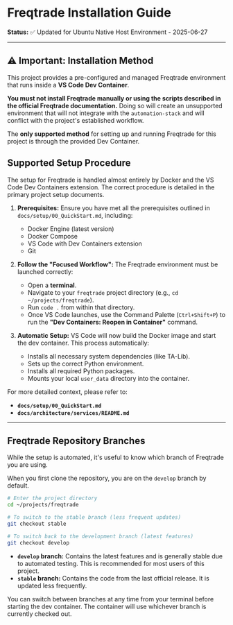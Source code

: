 # Freqtrade Installation Guide

**Status:** ✅ Updated for Ubuntu Native Host Environment - 2025-06-27

---

## ⚠️ Important: Installation Method

This project provides a pre-configured and managed Freqtrade environment that runs inside a **VS Code Dev Container**.

**You must not install Freqtrade manually or using the scripts described in the official Freqtrade documentation.** Doing so will create an unsupported environment that will not integrate with the `automation-stack` and will conflict with the project's established workflow.

The **only supported method** for setting up and running Freqtrade for this project is through the provided Dev Container.

## Supported Setup Procedure

The setup for Freqtrade is handled almost entirely by Docker and the VS Code Dev Containers extension. The correct procedure is detailed in the primary project setup documents.

1. **Prerequisites:** Ensure you have met all the prerequisites outlined in `docs/setup/00_QuickStart.md`, including:
    * Docker Engine (latest version)
    * Docker Compose
    * VS Code with Dev Containers extension
    * Git

2. **Follow the "Focused Workflow":** The Freqtrade environment must be launched correctly:
    * Open a **terminal**.
    * Navigate to your `freqtrade` project directory (e.g., `cd ~/projects/freqtrade`).
    * Run `code .` from within that directory.
    * Once VS Code launches, use the Command Palette (`Ctrl+Shift+P`) to run the **"Dev Containers: Reopen in Container"** command.

3. **Automatic Setup:** VS Code will now build the Docker image and start the dev container. This process automatically:
    * Installs all necessary system dependencies (like TA-Lib).
    * Sets up the correct Python environment.
    * Installs all required Python packages.
    * Mounts your local `user_data` directory into the container.

For more detailed context, please refer to:

* **`docs/setup/00_QuickStart.md`**
* **`docs/architecture/services/README.md`**

---

## Freqtrade Repository Branches

While the setup is automated, it's useful to know which branch of Freqtrade you are using.

When you first clone the repository, you are on the `develop` branch by default.

```bash
# Enter the project directory
cd ~/projects/freqtrade

# To switch to the stable branch (less frequent updates)
git checkout stable

# To switch back to the development branch (latest features)
git checkout develop
```

* **`develop` branch:** Contains the latest features and is generally stable due to automated testing. This is recommended for most users of this project.
* **`stable` branch:** Contains the code from the last official release. It is updated less frequently.

You can switch between branches at any time from your terminal before starting the dev container. The container will use whichever branch is currently checked out.
